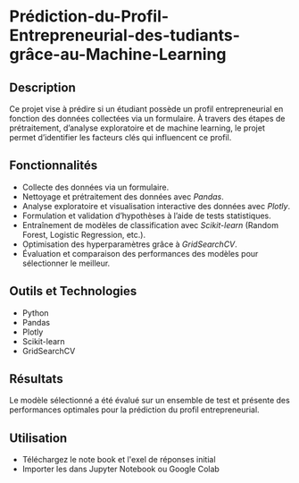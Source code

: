 # Prédiction-du-Profil-Entrepreneurial-des-tudiants-grâce-au-Machine-Learning

## Description  
Ce projet vise à prédire si un étudiant possède un profil entrepreneurial en fonction des données collectées via un formulaire. À travers des étapes de prétraitement, d’analyse exploratoire et de machine learning, le projet permet d’identifier les facteurs clés qui influencent ce profil.  

## Fonctionnalités  
- Collecte des données via un formulaire.  
- Nettoyage et prétraitement des données avec *Pandas*.  
- Analyse exploratoire et visualisation interactive des données avec *Plotly*.  
- Formulation et validation d’hypothèses à l’aide de tests statistiques.  
- Entraînement de modèles de classification avec *Scikit-learn* (Random Forest, Logistic Regression, etc.).  
- Optimisation des hyperparamètres grâce à *GridSearchCV*.  
- Évaluation et comparaison des performances des modèles pour sélectionner le meilleur.  

## Outils et Technologies  
- Python  
- Pandas  
- Plotly  
- Scikit-learn  
- GridSearchCV  

## Résultats  
Le modèle sélectionné a été évalué sur un ensemble de test et présente des performances optimales pour la prédiction du profil entrepreneurial.  

## Utilisation  
- Téléchargez le note book et l'exel de réponses initial
- Importer les dans Jupyter Notebook ou Google Colab
